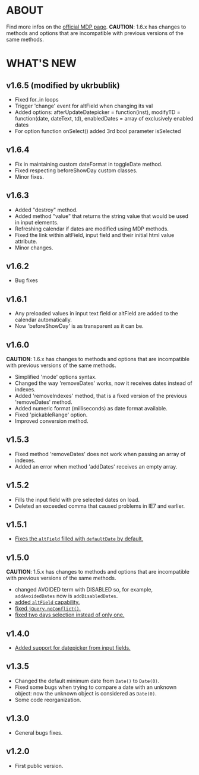 # ABOUT
Find more infos on the [official MDP page](http://multidatespickr.sf.net).
__CAUTION__: 1.6.x has changes to methods and options that are incompatible with previous versions of the same methods.

# WHAT'S NEW
## v1.6.5 (modified by ukrbublik)
* Fixed for..in loops
* Trigger 'change' event for altField when changing its val
* Added options: 
  afterUpdateDatepicker = function(inst), 
  modifyTD = function(date, dateText, td), 
  enabledDates = array of exclusively enabled dates
* For option function onSelect() added 3rd bool parameter isSelected

## v1.6.4
* Fix in maintaining custom dateFormat in toggleDate method.
* Fixed respecting beforeShowDay custom classes.
* Minor fixes.

## v1.6.3
* Added "destroy" method.
* Added method "value" that returns the string value that would be used in input elements.
* Refreshing calendar if dates are modified using MDP methods.
* Fixed the link within altField, input field and their initial html value attribute.
* Minor changes.

## v1.6.2
* Bug fixes

## v1.6.1
* Any preloaded values in input text field or altField are added to the calendar automatically.
* Now 'beforeShowDay' is as transparent as it can be.

## v1.6.0
__CAUTION__: 1.6.x has changes to methods and options that are incompatible with previous versions of the same methods.
* Simplified 'mode' options syntax.
* Changed the way 'removeDates' works, now it receives dates instead of indexes.
* Added 'removeIndexes' method, that is a fixed version of the previous 'removeDates' method.
* Added numeric format (milliseconds) as date format available.
* Fixed 'pickableRange' option.
* Improved conversion method.

## v1.5.3
*	Fixed method 'removeDates' does not work when passing an array of indexes.
*	Added an error when method 'addDates' receives an empty array.

## v1.5.2
*	Fills the input field with pre selected dates on load.
*	Deleted an exceeded comma that caused problems in IE7 and earlier.

## v1.5.1
*	[Fixes the `altField` filled with `defaultDate` by default.](https://sourceforge.net/tracker/?func=detail&atid=1495382&aid=3404699&group_id=358205)

## v1.5.0
__CAUTION__: 1.5.x has changes to methods and options that are incompatible with previous versions of the same methods.
*	changed AVOIDED term with DISABLED so, for example, `addAvoidedDates` now is `addDisabledDates`.
*	[added `altField` capability.](https://sourceforge.net/tracker/?func=detail&aid=3401147&group_id=358205&atid=1495382)
*	[fixed `jQuery.noConflict()`.](https://sourceforge.net/tracker/?func=detail&aid=3392035&group_id=358205&atid=1495382)
*	[fixed two days selection instead of only one.](https://sourceforge.net/tracker/?func=detail&aid=3390576&group_id=358205&atid=1495382)

## v1.4.0
*	[Added support for datepicker from input fields.](https://sourceforge.net/tracker/?func=detail&aid=3083801&group_id=358205&atid=1495385)

## v1.3.5
*	Changed the default minimum date from `Date()` to `Date(0)`.
*	Fixed some bugs when trying to compare a date with an unknown object: now the unknown object is considered as `Date(0)`.
*	Some code reorganization.

## v1.3.0
*	General bugs fixes.

## v1.2.0
*	First public version.
